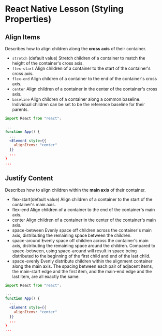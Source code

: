 # React Native Lesson (Styling Properties)

## Align Items
Describes how to align children along the **cross axis** of their container.

- `stretch` (default value) Stretch children of a container to match the height of the container's cross axis.
- `flex-start` Align children of a container to the start of the container's cross axis.
- `flex-end` Align children of a container to the end of the container's cross axis.
- `center` Align children of a container in the center of the container's cross axis.
- `baseline` Align children of a container along a common baseline. Individual children can be set to be the reference baseline for their parents.

```jsx
import React from "react";

...
function App() {
  ...
  <Element style={{
    alignItems: "center"
  }}
  ...
}
...
```

## Justify Content
Describes how to align children within the **main axis** of their container.

- flex-start(default value) Align children of a container to the start of the container's main axis.
- flex-end Align children of a container to the end of the container's main axis.
- center Align children of a container in the center of the container's main axis.
- space-between Evenly space off children across the container's main axis, distributing the remaining space between the children.
- space-around Evenly space off children across the container's main axis, distributing the remaining space around the children. Compared to space-between, using space-around will result in space being distributed to the beginning of the first child and end of the last child.
- space-evenly Evenly distribute children within the alignment container along the main axis. The spacing between each pair of adjacent items, the main-start edge and the first item, and the main-end edge and the last item, are all exactly the same.

```jsx
import React from "react";

...
function App() {
  ...
  <Element style={{
    alignItems: "center"
  }}
  ...
}
...
```
